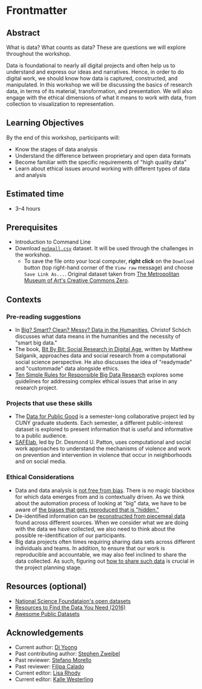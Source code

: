 # Frontmatter

## Abstract

What is data? What counts as data? These are questions we will explore throughout the workshop.   

Data is foundational to nearly all digital projects and often help us to understand and express our ideas and narratives. Hence, in order to do digital work, we should know how data is captured, constructed, and manipulated. In this workshop we will be discussing the basics of research data, in terms of its material, transformation, and presentation. We will also engage with the ethical dimensions of what it means to work with data, from collection to visualization to representation. 

## Learning Objectives

By the end of this workshop, participants will:

- Know the stages of data analysis
- Understand the difference between proprietary and open data formats
- Become familiar with the specific requirements of "high quality data"
- Learn about ethical issues around working with different types of data and analysis

## Estimated time

- 3–4 hours

## Prerequisites

- Introduction to Command Line
- Download [`moSmall.csv`](https://github.com/DHRI-Curriculum/data-literacies/blob/v2.0-di-edits/files/moSmall.csv) dataset. It will be used through the challenges in the workshop.
    - To save the file onto your local computer, **right click** on the `Download` button (top right-hand corner of the `View raw` message) and choose `Save Link As...`.  Original dataset taken from [The Metropolitan Museum of Art's Creative Commons Zero](https://github.com/metmuseum/openaccess). 

## Contexts

### Pre-reading suggestions

- In [Big? Smart? Clean? Messy? Data in the Humanities](http://journalofdigitalhumanities.org/2-3/big-smart-clean-messy-data-in-the-humanities/), Christof Schöch discusses what data means in the humanities and the necessity of "smart big data."
- The book, [Bit By Bit: Social Research in Digital Age](https://www.bitbybitbook.com/en/1st-ed/preface/), written by Matthew Salganik, approaches data and social research from a computational social science perspective. He also discusses the idea of "readymade" and "custommade" data alongside ethics.
- [Ten Simple Rules for Responsible Big Data Research](https://www.ncbi.nlm.nih.gov/pmc/articles/PMC5373508/) explores some guidelines for addressing complex ethical issues that arise in any research project.  


### Projects that use these skills

- The [Data for Public Good](https://dataforgood.commons.gc.cuny.edu/) is a semester-long collaborative project led by CUNY graduate students. Each semester, a different public-interest dataset is explored to present information that is useful and informative to a public audience.
- [SAFElab](https://safelab.socialwork.columbia.edu/), led by Dr. Desmond U. Patton, uses computational and social work approaches to understand the mechanisms of violence and work on prevention and intervention in violence that occur in neighborhoods and on social media. 

### Ethical Considerations  

- Data and data analysis is [not free from bias](https://medium.com/@angebassa/data-alone-isnt-ground-truth-9e733079dfd4). There is no magic blackbox for which data emerges from and is contextually driven. As we think about the automation process of looking at "big" data, we have to be aware of [the biases that gets reproduced that is "hidden."](https://www.propublica.org/article/machine-bias-risk-assessments-in-criminal-sentencing)
- De-identified information can be [reconstructed from piecemeal data](https://techscience.org/a/2015092903/) found across different sources. When we consider what we are doing with the data we have collected, we also need to think about the possible re-identification of our participants. 
- Big data projects often times requiring sharing data sets across different individuals and teams. In addition, to ensure that our work is reproducible and accountable, we may also feel inclined to share the data collected. As such, figuring out [how to share such data](https://techscience.org/a/2015101601/) is crucial in the project planning stage. 


## Resources (optional)

- [National Science Foundataion's open datasets](https://catalog.data.gov/organization/nsf-gov)
- [Resources to Find the Data You Need (2016)](https://flowingdata.com/2016/11/10/find-the-data-you-need-2016-edition/)
- [Awesome Public Datasets](https://github.com/awesomedata/awesome-public-datasets)

## Acknowledgements

- Current author: [Di Yoong](https://github.com/dyoong)
- Past contributing author: [Stephen Zweibel](https://github.com/szweibel)
- Past reviewer: [Stefano Morello](https://github.com/smorello87)
- Past reviewer: [Filipa Calado](https://github.com/gofilipa)
- Current editor: [Lisa Rhody](https://github.com/lmrhody)
- Current editor: [Kalle Westerling](https://github.com/kallewesterling)
